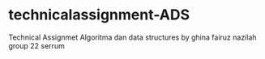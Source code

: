# technicalassignment-ADS
Technical Assignmet Algoritma dan data structures by ghina fairuz nazilah group 22 serrum

